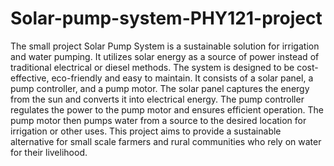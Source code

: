 # Solar-pump-system-PHY121-project
The small project Solar Pump System is a sustainable solution for irrigation and water pumping. It utilizes solar energy as a source of power instead of traditional electrical or diesel methods. The system is designed to be cost-effective, eco-friendly and easy to maintain. It consists of a solar panel, a pump controller, and a pump motor. The solar panel captures the energy from the sun and converts it into electrical energy. The pump controller regulates the power to the pump motor and ensures efficient operation. The pump motor then pumps water from a source to the desired location for irrigation or other uses. This project aims to provide a sustainable alternative for small scale farmers and rural communities who rely on water for their livelihood.
